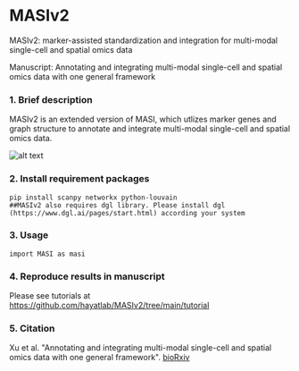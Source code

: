 # MASIv2

MASIv2: marker-assisted standardization and integration for multi-modal single-cell and spatial omics data

Manuscript: Annotating and integrating multi-modal single-cell and spatial omics data with one general framework

### 1. Brief description
MASIv2 is an extended version of MASI, which utlizes marker genes and graph structure to annotate and integrate multi-modal single-cell and spatial omics data.

![alt text](https://github.com/hayatlab/masiv2/blob/main/MASIv2/MASIv2_Figure1.jpg?raw=true)

### 2. Install requirement packages
    pip install scanpy networkx python-louvain
    ##MASIv2 also requires dgl library. Please install dgl (https://www.dgl.ai/pages/start.html) according your system
    
### 3. Usage
    import MASI as masi
    
### 4. Reproduce results in manuscript
Please see tutorials at https://github.com/hayatlab/MASIv2/tree/main/tutorial

### 5. Citation
Xu et al. "Annotating and integrating multi-modal single-cell and spatial omics data with one general framework". <a href="https://www.biorxiv.org/content/10.1101/2022.03.28.486110v1">bioRxiv</a>
